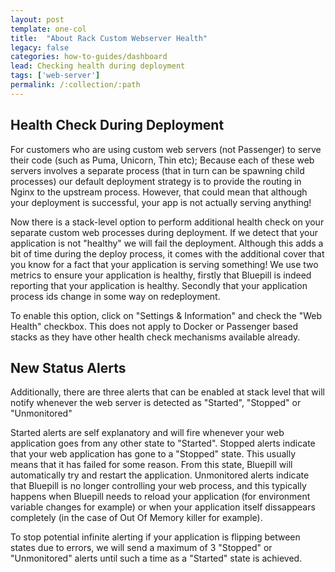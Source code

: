 ```yaml
---
layout: post
template: one-col
title:  "About Rack Custom Webserver Health"
legacy: false
categories: how-to-guides/dashboard
lead: Checking health during deployment
tags: ['web-server']
permalink: /:collection/:path
---
```


<h2 id="health_check">Health Check During Deployment</h2>

For customers who are using custom web servers (not Passenger) to serve their code (such as Puma, Unicorn, Thin etc); Because each of these web servers involves a separate process (that in turn can be spawning child processes) our default deployment strategy is to provide the routing in Nginx to the upstream process. However, that could mean that although your deployment is successful, your app is not actually serving anything!

Now there is a stack-level option to perform additional health check on your separate custom web processes during deployment. If we detect that your application is not "healthy" we will fail the deployment. Although this adds a bit of time during the deploy process, it comes with the additional cover that you know for a fact that your application is serving something! We use two metrics to ensure your application is healthy, firstly that Bluepill is indeed reporting that your application is healthy. Secondly that your application process ids change in some way on redeployment.

To enable this option, click on "Settings & Information" and check the "Web Health" checkbox.
This does not apply to Docker or Passenger based stacks as they have other health check mechanisms available already.


<h2 id="alerts">New Status Alerts</h2>

Additionally, there are three alerts that can be enabled at stack level that will notify whenever the web server is detected as "Started", "Stopped" or "Unmonitored"

Started alerts are self explanatory and will fire whenever your web application goes from any other state to "Started". Stopped alerts indicate that your web application has gone to a "Stopped" state. This usually means that it has failed for some reason. From this state, Bluepill will automatically try and restart the application. Unmonitored alerts indicate that Bluepill is no longer controlling your web process, and this typically happens when Bluepill needs to reload your application (for environment variable changes for example) or when your application itself dissappears completely (in the case of Out Of Memory killer for example).


To stop potential infinite alerting if your application is flipping between states due to errors, we will send a maximum of 3 "Stopped" or "Unmonitored" alerts until such a time as a "Started" state is achieved.